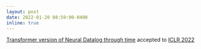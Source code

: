 ```yaml
---
layout: post
date: 2022-01-20 08:59:00-0400
inline: true
---
```


[Transformer version of Neural Datalog through time](https://arxiv.org/abs/2201.00044) accepted to [ICLR 2022](https://iclr.cc/Conferences/2022)